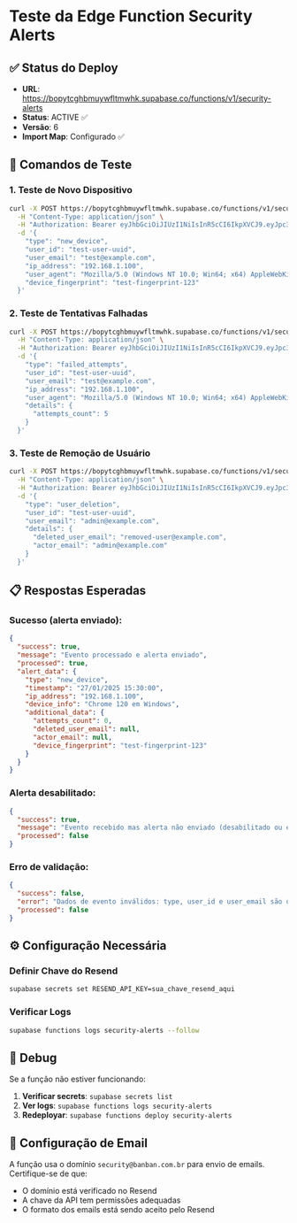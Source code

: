 # Teste da Edge Function Security Alerts

## ✅ Status do Deploy
- **URL**: https://bopytcghbmuywfltmwhk.supabase.co/functions/v1/security-alerts
- **Status**: ACTIVE ✅
- **Versão**: 6
- **Import Map**: Configurado ✅

## 🧪 Comandos de Teste

### 1. Teste de Novo Dispositivo
```bash
curl -X POST https://bopytcghbmuywfltmwhk.supabase.co/functions/v1/security-alerts \
  -H "Content-Type: application/json" \
  -H "Authorization: Bearer eyJhbGciOiJIUzI1NiIsInR5cCI6IkpXVCJ9.eyJpc3MiOiJzdXBhYmFzZSIsInJlZiI6ImJvcHl0Y2doYm11eXdmbHRtd2hrIiwicm9sZSI6ImFub24iLCJpYXQiOjE3NDYzMTA4NzUsImV4cCI6MjA2MTg4Njg3NX0.NTQzZanJrEipj_ylVohXFYSACY4M65zVDcux7eRUOXY" \
  -d '{
    "type": "new_device",
    "user_id": "test-user-uuid",
    "user_email": "test@example.com",
    "ip_address": "192.168.1.100",
    "user_agent": "Mozilla/5.0 (Windows NT 10.0; Win64; x64) AppleWebKit/537.36 (KHTML, like Gecko) Chrome/120.0.0.0 Safari/537.36",
    "device_fingerprint": "test-fingerprint-123"
  }'
```

### 2. Teste de Tentativas Falhadas
```bash
curl -X POST https://bopytcghbmuywfltmwhk.supabase.co/functions/v1/security-alerts \
  -H "Content-Type: application/json" \
  -H "Authorization: Bearer eyJhbGciOiJIUzI1NiIsInR5cCI6IkpXVCJ9.eyJpc3MiOiJzdXBhYmFzZSIsInJlZiI6ImJvcHl0Y2doYm11eXdmbHRtd2hrIiwicm9sZSI6ImFub24iLCJpYXQiOjE3NDYzMTA4NzUsImV4cCI6MjA2MTg4Njg3NX0.NTQzZanJrEipj_ylVohXFYSACY4M65zVDcux7eRUOXY" \
  -d '{
    "type": "failed_attempts",
    "user_id": "test-user-uuid",
    "user_email": "test@example.com",
    "ip_address": "192.168.1.100",
    "user_agent": "Mozilla/5.0 (Windows NT 10.0; Win64; x64) AppleWebKit/537.36",
    "details": {
      "attempts_count": 5
    }
  }'
```

### 3. Teste de Remoção de Usuário
```bash
curl -X POST https://bopytcghbmuywfltmwhk.supabase.co/functions/v1/security-alerts \
  -H "Content-Type: application/json" \
  -H "Authorization: Bearer eyJhbGciOiJIUzI1NiIsInR5cCI6IkpXVCJ9.eyJpc3MiOiJzdXBhYmFzZSIsInJlZiI6ImJvcHl0Y2doYm11eXdmbHRtd2hrIiwicm9sZSI6ImFub24iLCJpYXQiOjE3NDYzMTA4NzUsImV4cCI6MjA2MTg4Njg3NX0.NTQzZanJrEipj_ylVohXFYSACY4M65zVDcux7eRUOXY" \
  -d '{
    "type": "user_deletion",
    "user_id": "test-user-uuid",
    "user_email": "admin@example.com",
    "details": {
      "deleted_user_email": "removed-user@example.com",
      "actor_email": "admin@example.com"
    }
  }'
```

## 📋 Respostas Esperadas

### Sucesso (alerta enviado):
```json
{
  "success": true,
  "message": "Evento processado e alerta enviado",
  "processed": true,
  "alert_data": {
    "type": "new_device",
    "timestamp": "27/01/2025 15:30:00",
    "ip_address": "192.168.1.100",
    "device_info": "Chrome 120 em Windows",
    "additional_data": {
      "attempts_count": 0,
      "deleted_user_email": null,
      "actor_email": null,
      "device_fingerprint": "test-fingerprint-123"
    }
  }
}
```

### Alerta desabilitado:
```json
{
  "success": true,
  "message": "Evento recebido mas alerta não enviado (desabilitado ou erro)",
  "processed": false
}
```

### Erro de validação:
```json
{
  "success": false,
  "error": "Dados de evento inválidos: type, user_id e user_email são obrigatórios",
  "processed": false
}
```

## ⚙️ Configuração Necessária

### Definir Chave do Resend
```bash
supabase secrets set RESEND_API_KEY=sua_chave_resend_aqui
```

### Verificar Logs
```bash
supabase functions logs security-alerts --follow
```

## 🔧 Debug

Se a função não estiver funcionando:

1. **Verificar secrets**: `supabase secrets list`
2. **Ver logs**: `supabase functions logs security-alerts`
3. **Redeployar**: `supabase functions deploy security-alerts`

## 📧 Configuração de Email

A função usa o domínio `security@banban.com.br` para envio de emails. Certifique-se de que:
- O domínio está verificado no Resend
- A chave da API tem permissões adequadas
- O formato dos emails está sendo aceito pelo Resend 